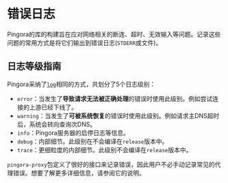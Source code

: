 # 错误日志
Pingora的库的构建旨在应对网络相关的断连、超时、无效输入等问题。记录这些问题的常用方式是将它们输出到错误日志(`STDERR`或文件)。

## 日志等级指南
Pingora采纳了[`log`](https://docs.rs/log/latest/log/)相同的方式，共划分了5个日志级别：
* `error`：当发生了**导致请求无法被正确处理**的错误时使用此级别。例如尝试连接的上游已经下线了。
* `warning`：当发生了**可被系统恢复**的错误时使用此级别。例如请求主DNS超时后，系统会转向查询次DNS。
* `info`：Pingora服务器的启停日志等信息。
* `debug`：内部细节。此级别在不会编译在`release`版本中。
* `trace`：更细粒度的内部细节。此级别不会编译在`release`版本中。

`pingora-proxy`包定义了很好的接口来记录错误，因此用户不必手动记录常见的代理错误。想要了解更多详细信息，请参阅它的说明。